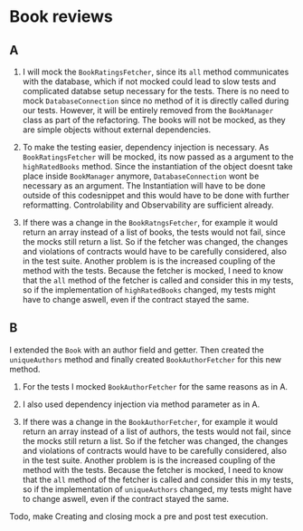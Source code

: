# Book reviews

## A
1. I will mock the `BookRatingsFetcher`, since its `all` method communicates with the database, which if not mocked could lead to slow tests and complicated databse setup necessary for the tests. There is no need to mock `DatabaseConnection` since no method of it is directly called during our tests. However, it will be entirely removed from the `BookManager` class as part of the refactoring. The books will not be mocked, as they are simple objects without external dependencies.

2. To make the testing easier, dependency injection is necessary. As `BookRatingsFetcher` will be mocked, its now passed as a argument to the `highRatedBooks` method. Since the instantiation of the object doesnt take place inside `BookManager` anymore, `DatabaseConnection` wont be necessary as an argument. The Instantiation will have to be done outside of this codesnippet and this would have to be done with further reformatting. Controlability and Observability are sufficient already.

3. If there was a change in the `BookRatngsFetcher`, for example it would return an array instead of a list of books, the tests would not fail, since the mocks still return a list. So if the fetcher was changed, the changes and violations of contracts would have to be carefully considered, also in the test suite. Another problem is is the increased coupling of the method with the tests. Because the fetcher is mocked, I need to know that the `all` method of the fetcher is called and consider this in my tests, so if the implementation of `highRatedBooks` changed, my tests might have to change aswell, even if the contract stayed the same.

## B

I extended the `Book` with an author field and getter. Then created the `uniqueAuthors` method and finally created `BookAuthorFetcher` for this new method.

1. For the tests I mocked `BookAuthorFetcher` for the same reasons as in A.

2. I also used dependency injection via method parameter as in A.

3. If there was a change in the `BookAuthorFetcher`, for example it would return an array instead of a list of authors, the tests would not fail, since the mocks still return a list. So if the fetcher was changed, the changes and violations of contracts would have to be carefully considered, also in the test suite. Another problem is is the increased coupling of the method with the tests. Because the fetcher is mocked, I need to know that the `all` method of the fetcher is called and consider this in my tests, so if the implementation of `uniqueAuthors` changed, my tests might have to change aswell, even if the contract stayed the same.


Todo, make Creating and closing mock a pre and post test execution.

